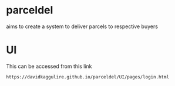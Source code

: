# parceldel
aims to create a system to deliver parcels to respective buyers

# UI 
This can be accessed from this link
```
https://davidkaggulire.github.io/parceldel/UI/pages/login.html
```


